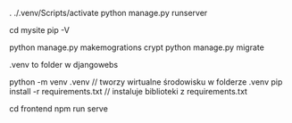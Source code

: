 . ./.venv/Scripts/activate
python manage.py runserver

cd mysite
pip -V

python manage.py makemogrations crypt
python manage.py migrate


.venv to folder w djangowebs



python -m venv .venv  // tworzy wirtualne środowisku w folderze .venv
pip install -r requirements.txt  // instaluje biblioteki z requirements.txt



<!-- node_modules/.bin/create-react-app frontend -->

cd frontend
npm run serve